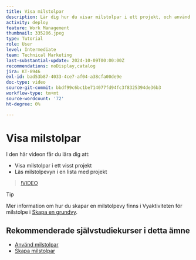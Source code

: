 ```yaml
---
title: Visa milstolpar
description: Lär dig hur du visar milstolpar i ett projekt, och använd milstolpevyn i området [!UICONTROL Projekt] .
activity: deploy
feature: Work Management
thumbnail: 335206.jpeg
type: Tutorial
role: User
level: Intermediate
team: Technical Marketing
last-substantial-update: 2024-10-09T00:00:00Z
recommendations: noDisplay,catalog
jira: KT-8946
exl-id: bad53b87-4033-4ce7-af04-a38cfa00de9e
doc-type: video
source-git-commit: bbdf99c6bc1be714077fd94fc3f8325394de36b3
workflow-type: tm+mt
source-wordcount: '72'
ht-degree: 0%

---
```


# Visa milstolpar

I den här videon får du lära dig att:

* Visa milstolpar i ett visst projekt
* Läs milstolpevyn i en lista med projekt

>[!VIDEO](https://video.tv.adobe.com/v/335206/?quality=12&learn=on&enablevpops=1)

>[!TIP]
>
>Mer information om hur du skapar en milstolpevy finns i Vyaktiviteten för milstolpe i [Skapa en grundvy](/help/reporting/basic-reporting/create-a-basic-view.md).

## Rekommenderade självstudiekurser i detta ämne

* [Använd milstolpar](/help/manage-work/approval-processes-and-milestone-paths/apply-milestones.md)
* [Skapa milstolpar](/help/administration-and-setup/approval-processes-and-milestone-paths/creating-milestones.md)


